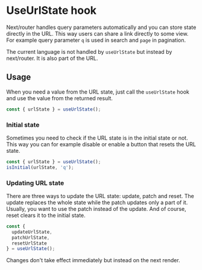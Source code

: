 # UseUrlState hook

Next/router handles query parameters automatically and you can store state
directly in the URL. This way users can share a link directly to some view. For
example query parameter `q` is used in search and `page` in pagination.

The current language is not handled by `useUrlState` but instead by next/router.
It is also part of the URL.

## Usage

When you need a value from the URL state, just call the `useUrlState` hook and
use the value from the returned result.

```ts
const { urlState } = useUrlState();
```

### Initial state

Sometimes you need to check if the URL state is in the initial state or not.
This way you can for example disable or enable a button that resets the URL
state.

```ts
const { urlState } = useUrlState();
isInitial(urlState, 'q');
```

### Updating URL state

There are three ways to update the URL state: update, patch and reset. The
update replaces the whole state while the patch updates only a part of it.
Usually, you want to use the patch instead of the update. And of course, reset
clears it to the initial state.

```ts
const {
  updateUrlState,
  patchUrlState,
  resetUrlState
} = useUrlState();
```

Changes don't take effect immediately but instead on the next render.
